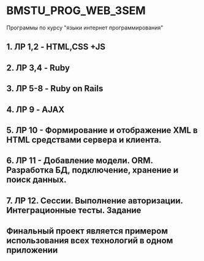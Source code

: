 # BMSTU_PROG_WEB_3SEM
Программы по курсу "языки интернет программирования"
## 1. ЛР 1,2 - HTML,CSS +JS
## 2. ЛР 3,4 - Ruby
## 3. ЛР 5-8 - Ruby on Rails
## 4. ЛР 9 - AJAX
## 5. ЛР 10 - Формирование и отображение XML в HTML средствами сервера и клиента. 
## 6. ЛР 11 - Добавление модели. ORM. Разработка БД, подключение, хранение и поиск данных. 
## 7. ЛР 12. Сессии. Выполнение авторизации. Интеграционные тесты. Задание
## Финальный проект является примером использования всех технологий в одном приложении

